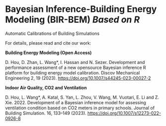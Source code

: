 # Bayesian Inference-Building Energy Modeling (BIR-BEM) _Based on R_

Automatic Calibrations of Building Simulations

For details, please read and cite our work: 

**Building Energy Modeling (Open Access)**

D. Hou, D. Zhan, L. Wang*, I. Hassan and N. Sezer. Development and performance assessment of a new opensource Bayesian inference R platform for building energy model calibration. Discov Mechanical Engineering 2, 19 (2023). https://doi.org/10.1007/s44245-023-00027-2

**Indoor Air Quality, CO2 and Ventilation**

D. Hou, L. Wang*, A. Katal, S. Yan, L. Zhou, V. Wang, M. Vuotari, E. Li and Z. Xie. 2022. Development of a Bayesian inference model for assessing ventilation condition based on CO2 meters in primary schools. Journal of Building Simulation. 16, 133–149 (2023). https://doi.org/10.1007/s12273-022-0926-8
